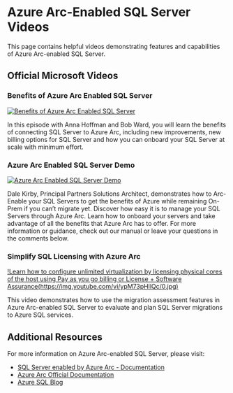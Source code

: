 # Azure Arc-Enabled SQL Server Videos

This page contains helpful videos demonstrating features and capabilities of Azure Arc-enabled SQL Server.

## Official Microsoft Videos

### Benefits of Azure Arc Enabled SQL Server
[![Benefits of Azure Arc Enabled SQL Server](https://img.youtube.com/vi/PtzG55Nf_ik/0.jpg)](https://www.youtube.com/watch?v=PtzG55Nf_ik)

In this episode with Anna Hoffman and Bob Ward, you will learn the benefits of connecting SQL Server to Azure Arc, including new improvements, new billing options for SQL Server and how you can onboard your SQL Server at scale with minimum effort.

### Azure Arc Enabled SQL Server Demo
[![Azure Arc Enabled SQL Server Demo](https://img.youtube.com/vi/pSdLjCiGH6U/0.jpg)](https://www.youtube.com/watch?v=pSdLjCiGH6U)

Dale Kirby, Principal Partners Solutions Architect, demonstrates how to Arc-Enable your SQL Servers to get the benefits of Azure while remaining On-Prem if you can’t migrate yet. Discover how easy it is to manage your SQL Servers through Azure Arc. Learn how to onboard your servers and take advantage of all the benefits that Azure Arc has to offer. For more information or guidance, check out our manual or leave your questions in the comments below.

### Simplify SQL Licensing with Azure Arc
[!Learn how to configure unlimited virtualization by licensing physical cores of the host using Pay as you go billing or License + Software Assurance(https://img.youtube.com/vi/ypM73pHllQc/0.jpg)](https://www.youtube.com/watch?v=ypM73pHllQc)

This video demonstrates how to use the migration assessment features in Azure Arc-enabled SQL Server to evaluate and plan SQL Server migrations to Azure SQL services.

## Additional Resources

For more information on Azure Arc-enabled SQL Server, please visit:

- [SQL Server enabled by Azure Arc - Documentation](https://learn.microsoft.com/en-us/sql/sql-server/azure-arc/overview?view=sql-server-ver16)
- [Azure Arc Official Documentation](https://learn.microsoft.com/en-us/azure/azure-arc/)
- [Azure SQL Blog](https://techcommunity.microsoft.com/t5/azure-sql-blog/bg-p/AzureSQLBlog)